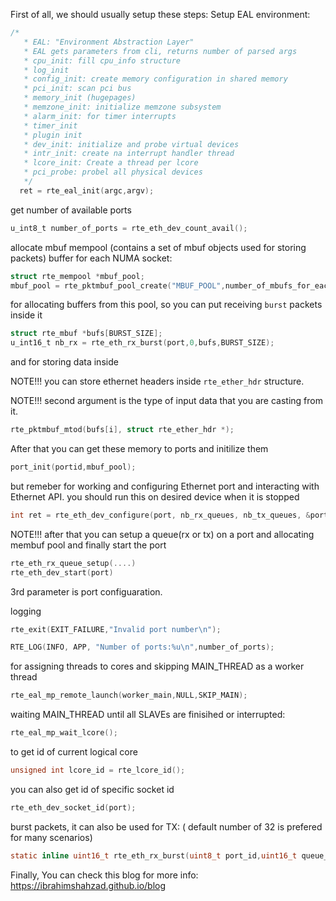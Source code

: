 
First of all, we should usually setup these steps:
Setup EAL environment:
```c
/*
   * EAL: "Environment Abstraction Layer"
   * EAL gets parameters from cli, returns number of parsed args
   * cpu_init: fill cpu_info structure
   * log_init
   * config_init: create memory configuration in shared memory
   * pci_init: scan pci bus
   * memory_init (hugepages)
   * memzone_init: initialize memzone subsystem
   * alarm_init: for timer interrupts
   * timer_init
   * plugin init
   * dev_init: initialize and probe virtual devices
   * intr_init: create na interrupt handler thread
   * lcore_init: Create a thread per lcore
   * pci_probe: probel all physical devices
   */
  ret = rte_eal_init(argc,argv);
```
get number of available ports
```c
u_int8_t number_of_ports = rte_eth_dev_count_avail();
```
allocate mbuf mempool (contains a set of mbuf objects used for storing packets) buffer for each NUMA socket:
```c
struct rte_mempool *mbuf_pool;
mbuf_pool = rte_pktmbuf_pool_create("MBUF_POOL",number_of_mbufs_for_each_port * number_of_ports, MEMPOOL_CACHE_SIZE, 0, RTE_MBUF_DEFAULT_BUF_SIZE, rte_socket_id());
```
for allocating buffers from this pool, so you can put receiving `burst` packets inside it
```c
struct rte_mbuf *bufs[BURST_SIZE];
u_int16_t nb_rx = rte_eth_rx_burst(port,0,bufs,BURST_SIZE);
```
and for storing data inside

NOTE!!! you can store ethernet headers inside `rte_ether_hdr` structure.

NOTE!!! second argument is the type of input data that you are casting from it.
```c
rte_pktmbuf_mtod(bufs[i], struct rte_ether_hdr *);
```
After that you can get these memory to ports and initilize them
```c
port_init(portid,mbuf_pool);
```
but remeber for working and configuring Ethernet port and interacting with Ethernet API. you should run this on desired device when it is stopped
```c
int ret = rte_eth_dev_configure(port, nb_rx_queues, nb_tx_queues, &port_conf);
```
NOTE!!! after that you can setup a queue(rx or tx) on a port and allocating membuf pool and finally start the port
```c
rte_eth_rx_queue_setup(....)
rte_eth_dev_start(port)
```
3rd parameter is port configuaration.

logging
```c
rte_exit(EXIT_FAILURE,"Invalid port number\n");
```
```c
RTE_LOG(INFO, APP, "Number of ports:%u\n",number_of_ports);
```
for assigning threads to cores and skipping MAIN_THREAD as a worker thread
```c
rte_eal_mp_remote_launch(worker_main,NULL,SKIP_MAIN);
```
waiting MAIN_THREAD until all SLAVEs are finisihed or interrupted:
```c
rte_eal_mp_wait_lcore();
```
to get id of current logical core
```c
unsigned int lcore_id = rte_lcore_id();
```
you can also get id of specific socket id
```c
rte_eth_dev_socket_id(port);
```
burst packets, it can also be used for TX: ( default number of 32 is prefered for many scenarios)
```c
static inline uint16_t rte_eth_rx_burst(uint8_t port_id,uint16_t queue_id, struct rte_mbuf **rx_pkts, const uint16_t nb_pkts);
```
Finally, You can check this blog for more info: https://ibrahimshahzad.github.io/blog
